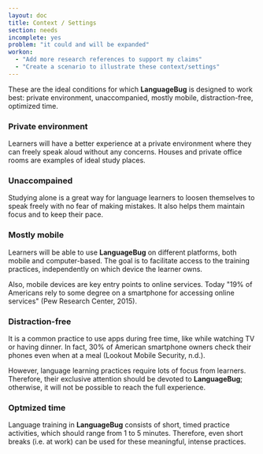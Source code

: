 ```yaml
---
layout: doc
title: Context / Settings
section: needs
incomplete: yes
problem: "it could and will be expanded"
workon:
  - "Add more research references to support my claims"
  - "Create a scenario to illustrate these context/settings"
---
```


These are the ideal conditions for which **LanguageBug** is designed to work best: private environment, unaccompanied, mostly mobile, distraction-free, optimized time.

### Private environment

Learners will have a better experience at a private environment where they can freely speak aloud without any concerns. Houses and private office rooms are examples of ideal study places.

### Unaccompained

Studying alone is a great way for language learners to loosen themselves to speak freely with no fear of making mistakes. It also helps them maintain focus and to keep their pace.

### Mostly mobile

Learners will be able to use **LanguageBug** on different platforms, both mobile and computer-based. The goal is to facilitate access to the training practices, independently on which device the learner owns.

Also, mobile devices are key entry points to online services. Today "19% of Americans rely to some degree on a smartphone for accessing online services" (Pew Research Center, 2015).

### Distraction-free

It is a common practice to use apps during free time, like while watching TV or having dinner. In fact, 30% of American smartphone owners check their phones even when at a meal (Lookout Mobile Security, n.d.).

However, language learning practices require lots of focus from learners. Therefore, their exclusive attention should be devoted to **LanguageBug**; otherwise, it will not be possible to reach the full experience.

### Optmized time

Language training in **LanguageBug** consists of short, timed practice activities, which should range from 1 to 5 minutes. Therefore, even short breaks (i.e. at work) can be used for these meaningful, intense practices. 